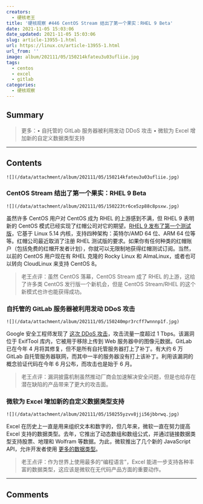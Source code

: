 ```yaml
---
creators:
  - 硬核老王
title: '硬核观察 #446 CentOS Stream 结出了第一个果实：RHEL 9 Beta'
date: 2021-11-05 15:03:06
date_updated: 2021-11-05 15:03:06
slug: article-13955-1.html
url: https://linux.cn/article-13955-1.html
url_from: ''
image: album/202111/05/150214kfateu3u03ufliie.jpg
tags:
  - centos
  - excel
  - gitlab
categories:
  - 硬核观察
---
```


## Summary

> 更多：• 自托管的 GitLab 服务器被利用发动 DDoS 攻击 • 微软为 Excel 增加新的自定义数据类型支持

***

<!-- more -->

## Contents

`![](/data/attachment/album/202111/05/150214kfateu3u03ufliie.jpg)`

### CentOS Stream 结出了第一个果实：RHEL 9 Beta

`![](/data/attachment/album/202111/05/150223tr6ce5zp88c8psxw.jpg)`

虽然许多 CentOS 用户对 CentOS 成为 RHEL 的上游感到不满，但 RHEL 9 表明新的 CentOS 模式已经实现了红帽公司对它的期望。[RHEL 9 发布了第一个测试版](https://www.zdnet.com/article/the-first-fruits-of-centos-stream-red-hat-enterprise-linux-9-beta/)，它基于 Linux 5.14 内核，支持四种架构：英特尔/AMD 64 位、ARM 64 位等等。红帽公司最近取消了注册 RHEL 测试版的要求。如果你有任何种类的红帽账户（包括免费的红帽开发者计划），你就可以无限制地获得红帽测试订阅。当然，以前的 CentOS 用户现在有 RHEL 克隆的 Rocky Linux 和 AlmaLinux，或者也可以转向 CloudLinux 来支持 CentOS 8。

> 
> 老王点评：虽然 CentOS 落幕，CentOS Stream 成了 RHEL 的上游，这给了许多类 CentOS 发行版一个新机会，但是 CentOS Stream/RHEL 的这个新模式也许也能获得成功。
> 
> 
> 

### 自托管的 GitLab 服务器被利用发动 DDoS 攻击

`![](/data/attachment/album/202111/05/150240mpr3rcff7wnnnp1f.jpg)`

Google 安全工程师发现了 [这次 DDoS 攻击](https://therecord.media/gitlab-servers-are-being-exploited-in-ddos-attacks-in-excess-of-1-tbps/)，攻击流量一度超过 1 Tbps。该漏洞位于 ExifTool 库内，它被用于移除上传到 Web 服务器中的图像元数据。GitLab 已在今年 4 月将其修复，但不是所有自托管服务器打上了补丁。有大约 6 万 GitLab 自托管服务器联网，而其中一半的服务器没有打上该补丁。利用该漏洞的概念验证代码在今年 6 月公布，而攻击也是始于 6 月。

> 
> 老王点评：漏洞披露机制虽然推动厂商会加速解决安全问题，但是也给存在潜在缺陷的产品带来了更大的攻击面。
> 
> 
> 

### 微软为 Excel 增加新的自定义数据类型支持

`![](/data/attachment/album/202111/05/150255yzvv8jji56jbbrwq.jpg)`

Excel 在历史上一直是用来组织文本和数字的，但几年来，微软一直在努力提高 Excel 支持的数据类型。去年，它推出了动态数组和数组公式，并通过链接数据类型支持股票、地理和 Wolfram 等数据。为此，微软推出了几个新的 JavaScript API，允许开发者使用 [更多的数据类型](https://www.zdnet.com/article/microsoft-wants-to-take-excel-beyond-numbers-and-text/)。

> 
> 老王点评：作为世界上使用最多的“编程语言”，Excel 能进一步支持各种丰富的数据类型，这应该是微软在无代码产品方面的重要动作。
> 
> 
>

***

## Comments
